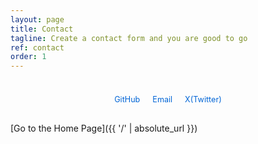 ```yaml
---
layout: page
title: Contact
tagline: Create a contact form and you are good to go
ref: contact
order: 1
---
```


<div class="contact-icons">
  <a href="https://github.com/chanchann" target="_blank" class="contact-icon">
    <i class="fab fa-github"></i>
    <span>GitHub</span>
  </a>
  
  <a href="mailto:dzhen@xcypher.ai" class="contact-icon">
    <i class="fas fa-envelope"></i>
    <span>Email</span>
  </a>
  
  <a href="https://x.com/dzhen_xcypher" target="_blank" class="contact-icon">
    <i class="fab fa-twitter"></i>
    <span>X(Twitter)</span>
  </a>
</div>

<style>
.contact-icons {
  display: flex;
  flex-wrap: wrap;
  gap: 20px;
  justify-content: center;
  margin: 30px 0;
}

.contact-icon {
  display: flex;
  flex-direction: column;
  align-items: center;
  text-decoration: none;
  color: #0366d6;
  transition: transform 0.2s;
}

.contact-icon:hover {
  transform: translateY(-5px);
  color: #0245a3;
}

.contact-icon i {
  font-size: 2em;
  margin-bottom: 8px;
}

.contact-icon span {
  font-size: 0.9em;
}
</style>

[Go to the Home Page]({{ '/' | absolute_url }})
